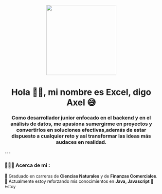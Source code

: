 <div id="header" align="center">
  <img src= "https://media.giphy.com/media/v1.Y2lkPTc5MGI3NjExZWExNGY2YjNiY2M1NDI4Y2M0YWM3ZjIxZTM2MjQzNGFjNjA4YmRhYyZlcD12MV9pbnRlcm5hbF9naWZzX2dpZklkJmN0PWc/3oKIPEqDGUULpEU0aQ/giphy.gif" width="230px"/>
  <h1 align="center"> Hola 🤝🏼, mi nombre es Excel, digo Axel 😅</h1>
  <h3 align="center"> Como desarrollador junior enfocado en el backend y en el análisis de datos, me apasiona sumergirme en proyectos y convertirlos en soluciones efectivas,además de estar dispuesto a cualquier reto y así transformar las ideas más audaces en realidad.</h3>
</div>
---

### 👨🏽‍💻 Acerca de mi :

🔭 Graduado en carreras de **Ciencias Naturales** y de **Finanzas Comerciales**. 
🌱 Actualmente estoy reforzando mis conocimientos en **Java, Javascript**
🔰  Estoy 
